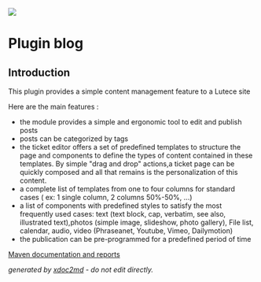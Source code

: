 ![](https://dev.lutece.paris.fr/jenkins/buildStatus/icon?job=cms-plugin-blog-deploy)
# Plugin blog

## Introduction

This plugin provides a simple content management feature to a Lutece site

Here are the main features :


 
* the module provides a simple and ergonomic tool to edit and publish posts
* posts can be categorized by tags
* the ticket editor offers a set of predefined templates to structure the page and components to define the types of content contained in these templates. By simple "drag and drop" actions,a ticket page can be quickly composed and all that remains is the personalization of this content.
* a complete list of templates from one to four columns for standard cases ( ex: 1 single column, 2 columns 50%-50%, ...)
* a list of components with predefined styles to satisfy the most frequently used cases: text (text block, cap, verbatim, see also, illustrated text),photos (simple image, slideshow, photo gallery), File list, calendar, audio, video (Phraseanet, Youtube, Vimeo, Dailymotion)
* the publication can be pre-programmed for a predefined period of time



[Maven documentation and reports](https://dev.lutece.paris.fr/plugins/plugin-blog/)



 *generated by [xdoc2md](https://github.com/lutece-platform/tools-maven-xdoc2md-plugin) - do not edit directly.*